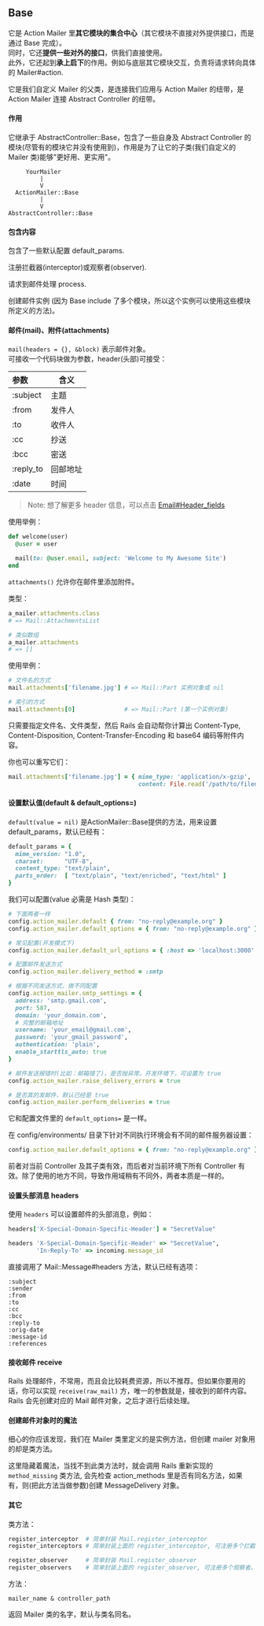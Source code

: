 ## Base

它是 Action Mailer 里**其它模块的集合中心**（其它模块不直接对外提供接口，而是通过 Base 完成）。
<br>
同时，它还**提供一些对外的接口**，供我们直接使用。
<br>
此外，它还起到**承上启下**的作用。例如与底层其它模块交互，负责将请求转向具体的 Mailer#action.

它是我们自定义 Mailer 的父类，是连接我们应用与 Action Mailer 的纽带，是 Action Mailer 连接 Abstract Controller 的纽带。

#### 作用

它继承于 AbstractController::Base，包含了一些自身及 Abstract Controller 的模块(尽管有的模块它并没有使用到)，作用是为了让它的子类(我们自定义的 Mailer 类)能够"更好用、更实用"。

```
     YourMailer
         |
         V
  ActionMailer::Base
         |
         V
AbstractController::Base
```

#### 包含内容

包含了一些默认配置 default_params.

注册拦截器(interceptor)或观察者(observer).

请求到邮件处理 process.

创建邮件实例
(因为 Base include 了多个模块，所以这个实例可以使用这些模块所定义的方法)。

#### 邮件(mail)、附件(attachments)

`mail(headers = {}, &block)` 表示邮件对象。<br>
可接收一个代码块做为参数，header(头部)可接受：

| 参数 | 含义 |
| :-- | -- |
| :subject | 主题 |
| :from | 发件人 |
| :to | 收件人 |
| :cc | 抄送 |
| :bcc | 密送 |
| :reply_to | 回邮地址 |
| :date |时间|

> Note: 想了解更多 header 信息，可以点击 [Email#Header_fields](http://en.wikipedia.org/wiki/Email#Header_fields)

使用举例：

```ruby
def welcome(user)
  @user = user

  mail(to: @user.email, subject: 'Welcome to My Awesome Site')
end
```

`attachments()` 允许你在邮件里添加附件。

类型：

```ruby
a_mailer.attachments.class
# => Mail::AttachmentsList

# 类似数组
a_mailer.attachments
# => []
```

使用举例：

```ruby
# 文件名的方式
mail.attachments['filename.jpg'] # => Mail::Part 实例对象或 nil

# 索引的方式
mail.attachments[0]              # => Mail::Part (第一个实例对象)
```

只需要指定文件名、文件类型，然后 Rails 会自动帮你计算出 Content-Type, Content-Disposition, Content-Transfer-Encoding 和 base64 编码等附件内容。

你也可以重写它们：

```ruby
mail.attachments['filename.jpg'] = { mime_type: 'application/x-gzip',
                                     content: File.read('/path/to/filename.jpg') }
```

#### 设置默认值(default & default_options=)

`default(value = nil)` 是ActionMailer::Base提供的方法，用来设置 default_params，默认已经有：

```ruby
default_params = {
  mime_version: "1.0",
  charset:      "UTF-8",
  content_type: "text/plain",
  parts_order:  [ "text/plain", "text/enriched", "text/html" ]
}
```

我们可以配置(value 必需是 Hash 类型)：

```ruby
# 下面两者一样
config.action_mailer.default { from: "no-reply@example.org" }
config.action_mailer.default_options = { from: "no-reply@example.org" }

# 常见配置(开发模式下)
config.action_mailer.default_url_options = { :host => 'localhost:3000' }

# 配置邮件发送方式
config.action_mailer.delivery_method = :smtp

# 根据不同发送方式，做不同配置
config.action_mailer.smtp_settings = {
  address: 'smtp.gmail.com',
  port: 587,
  domain: 'your_domain.com',
  # 完整的邮箱地址
  username: 'your_email@gmail.com',
  password: 'your_gmail_password',
  authentication: 'plain',
  enable_starttls_auto: true
}

# 邮件发送报错时(比如：邮箱错了)，是否抛异常。开发环境下，可设置为 true
config.action_mailer.raise_delivery_errors = true

# 是否真的发邮件，默认已经是 true
config.action_mailer.perform_deliveries = true
```

它和配置文件里的 `default_options=` 是一样。

在 config/environments/ 目录下针对不同执行环境会有不同的邮件服务器设置：

```ruby
config.action_mailer.default_options = { from: "no-reply@example.org" }
```

前者对当前 Controller 及其子类有效，而后者对当前环境下所有 Controller 有效。除了使用的地方不同，导致作用域稍有不同外，两者本质是一样的。

#### 设置头部消息 headers

使用 `headers` 可以设置邮件的头部消息，例如：

```ruby
headers['X-Special-Domain-Specific-Header'] = "SecretValue"

headers 'X-Special-Domain-Specific-Header' => "SecretValue",
        'In-Reply-To' => incoming.message_id
```

直接调用了 Mail::Message#headers 方法，默认已经有选项：

```
:subject
:sender
:from
:to
:cc
:bcc
:reply-to
:orig-date
:message-id
:references
```

#### 接收邮件 receive

Rails 处理邮件，不常用，而且会比较耗费资源，所以不推荐。但如果你要用的话，你可以实现 `receive(raw_mail)` 方，唯一的参数就是，接收到的邮件内容。<br>
Rails 会先创建对应的 Mail 邮件对象，之后才进行后续处理。

#### 创建邮件对象时的魔法

细心的你应该发现，我们在 Mailer 类里定义的是实例方法，但创建 mailer 对象用的却是类方法。

这里隐藏着魔法，当找不到此类方法时，就会调用 Rails 重新实现的 `method_missing` 类方法, 会先检查 action_methods 里是否有同名方法，如果有，则(把此方法当做参数)创建 MessageDelivery 对象。

#### 其它

类方法：

```ruby
register_interceptor  # 简单封装 Mail.register_interceptor
register_interceptors # 简单封装上面的 register_interceptor, 可注册多个拦截器。

register_observer     # 简单封装 Mail.register_observer
register_observers    # 简单封装上面的 register_observer, 可注册多个观察者。
```

方法：

```
mailer_name & controller_path
```

返回 Mailer 类的名字，默认与类名同名。
